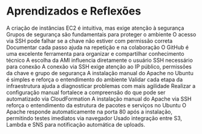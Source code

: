 # Aprendizados e Reflexões

A criação de instâncias EC2 é intuitiva, mas exige atenção à segurança
Grupos de segurança são fundamentais para proteger o ambiente
O acesso via SSH pode falhar se a chave não estiver com permissão correta
Documentar cada passo ajuda na repetição e na colaboração
O GitHub é uma excelente ferramenta para organizar e compartilhar conhecimento técnico
A escolha da AMI influencia diretamente o usuário SSH necessário para conexão
A conexão via SSH exige atenção ao IP público, permissões da chave e grupo de segurança
A instalação manual do Apache no Ubuntu é simples e reforça o entendimento do ambiente
Validar cada etapa da infraestrutura ajuda a diagnosticar problemas com mais agilidade
Realizar a configuração manual fortalece a compreensão do que pode ser automatizado via CloudFormation
A instalação manual do Apache via SSH reforça o entendimento da estrutura de pacotes e serviços no Ubuntu
O Apache responde automaticamente na porta 80 após a instalação, permitindo testes imediatos via navegador
Usado integração entre S3, Lambda e SNS para notificação automática de uploads.